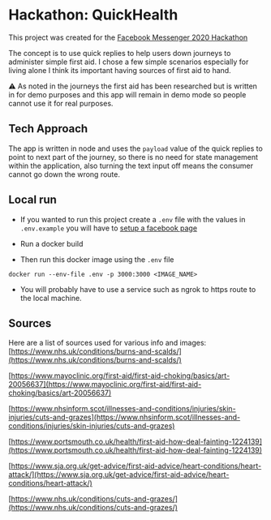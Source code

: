 # Hackathon: QuickHealth

This project was created for the [Facebook Messenger 2020 Hackathon](https://fbmessaging2.devpost.com/?ref_content=online-hackathons&ref_feature=challenge&ref_medium=facebook-channel)

The concept is to use quick replies to help users down journeys to administer simple first aid. I chose a few simple scenarios especially for living alone I think its important having sources of first aid to hand.

⚠️ As noted in the journeys the first aid has been researched but is written in for demo purposes and this app will remain in demo mode so people cannot use it for real purposes.

## Tech Approach
The app is written in node and uses the `payload` value of the quick replies to point to next part of the journey, so there is no need for state management within the application, also turning the text input off means the consumer cannot go down the wrong route.

## Local run
- If you wanted to run this project create a `.env` file with the values in `.env.example` you will have to [setup a facebook page](https://developers.facebook.com/docs/messenger-platform/getting-started)

- Run a docker build

- Then run this docker image using the `.env` file
```
docker run --env-file .env -p 3000:3000 <IMAGE_NAME>
```

- You will probably have to use a service such as ngrok to https route to the local machine.

## Sources
Here are a list of sources used for various info and images:
[https://www.nhs.uk/conditions/burns-and-scalds/](https://www.nhs.uk/conditions/burns-and-scalds/)

[https://www.mayoclinic.org/first-aid/first-aid-choking/basics/art-20056637](https://www.mayoclinic.org/first-aid/first-aid-choking/basics/art-20056637)

[https://www.nhsinform.scot/illnesses-and-conditions/injuries/skin-injuries/cuts-and-grazes](https://www.nhsinform.scot/illnesses-and-conditions/injuries/skin-injuries/cuts-and-grazes)

[https://www.portsmouth.co.uk/health/first-aid-how-deal-fainting-1224139](https://www.portsmouth.co.uk/health/first-aid-how-deal-fainting-1224139)

[https://www.sja.org.uk/get-advice/first-aid-advice/heart-conditions/heart-attack/](https://www.sja.org.uk/get-advice/first-aid-advice/heart-conditions/heart-attack/)

[https://www.nhs.uk/conditions/cuts-and-grazes/](https://www.nhs.uk/conditions/cuts-and-grazes/)